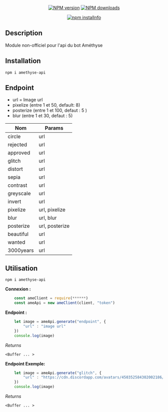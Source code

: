 <div align="center">

  <p>
    <a href="https://www.npmjs.com/package/amethyse-api"><img src="https://img.shields.io/npm/v/amethyse-api.svg?maxAge=3600" alt="NPM version" /></a>
    <a href="https://www.npmjs.com/package/amethyse-api"><img src="https://img.shields.io/npm/dt/amethyse-api.svg?maxAge=3600" alt="NPM downloads" /></a>
  </p>
  <p>
    <a href="https://nodei.co/npm/amethyse-api/"><img src="https://nodei.co/npm/amethyse-api.png?downloads=true&stars=true" alt="npm installnfo" /></a>
  </p>
</div>
	
## Description
Module non-officiel pour l'api du bot Améthyse

## Installation
```
npm i amethyse-api
```

## Endpoint

 - url = Image url
 - pixelize (entre 1 et 50, default: 8)
 - posterize (entre 1 et 100, defaut : 5 )
 - blur (entre 1 et 30, defaut : 5)


|Nom|Params|
|--|--|
|circle|url|
|rejected|url|
|approved|url|
|glitch|url|
|distort|url|
|sepia|url|
|contrast|url|
|greyscale|url|
|invert|url|
|pixelize|url, pixelize|
|blur|url, blur|
|posterize|url, posterize|
|beautiful|url|
|wanted|url|
|3000years|url|


## Utilisation
```
npm i amethyse-api
```

**Connexion :**
```js
    const ameClient = require(******)
    const ameApi = new ameClient(client, "token")
```
**Endpoint :**
```js
    let image = ameApi.generate("endpoint", {
	    "url" : "image url"
    })
    console.log(image)
```
*Returns*
```
<Buffer ... >
```
**Endpoint  Exemple:**
```js
    let image = ameApi.generate("glitch", {
	    "url" : "https://cdn.discordapp.com/avatars/450352584302002186/c0ff7e943ab89560503b8e99591ff888.png?size=2048"
    })
    console.log(image)
```
*Returns*
```
<Buffer ... >
```
